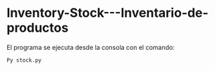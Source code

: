 # Inventory-Stock---Inventario-de-productos
El programa se ejecuta desde la consola con el comando: 
```
Py stock.py
```
